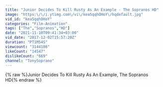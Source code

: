 ```yaml
---
title: "Junior Decides To Kill Rusty As An Example - The Sopranos HD"
image: "https:\/\/i.ytimg.com\/vi\/kea5qqhOHoY\/hqdefault.jpg"
vid_id: "kea5qqhOHoY"
categories: "Film-Animation"
tags: ["The","Sopranos","HD"]
date: "2021-11-10T09:41:34+03:00"
vid_date: "2017-12-02T15:57:20Z"
duration: "PT1M54S"
viewcount: "3144186"
likeCount: "14547"
dislikeCount: "669"
channel: "TonySoprano"
---
```

{% raw %}Junior Decides To Kill Rusty As An Example, The Sopranos HD{% endraw %}
